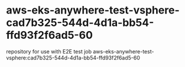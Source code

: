 # aws-eks-anywhere-test-vsphere-cad7b325-544d-4d1a-bb54-ffd93f2f6ad5-60
repository for use with E2E test job aws-eks-anywhere-test-vsphere:cad7b325-544d-4d1a-bb54-ffd93f2f6ad5-60
